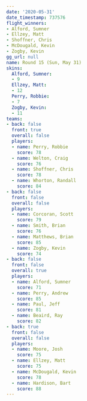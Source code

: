 ```yaml
---
date: '2020-05-31'
date_timestamp: 737576
flight_winners:
- Alford, Sumner
- Ellzey, Matt
- Shoffner, Chris
- McDougald, Kevin
- Zogby, Kevin
gg_url: null
name: Round 15 (Sun, May 31)
skins:
  Alford, Sumner:
  - 9
  Ellzey, Matt:
  - 12
  Perry, Robbie:
  - 7
  Zogby, Kevin:
  - 11
teams:
- back: false
  front: true
  overall: false
  players:
  - name: Perry, Robbie
    score: 78
  - name: Welton, Craig
    score: 76
  - name: Shoffner, Chris
    score: 78
  - name: Whorton, Randall
    score: 84
- back: false
  front: false
  overall: false
  players:
  - name: Corcoran, Scott
    score: 79
  - name: Smith, Brian
    score: 76
  - name: Matthews, Brian
    score: 85
  - name: Zogby, Kevin
    score: 74
- back: false
  front: false
  overall: true
  players:
  - name: Alford, Sumner
    score: 71
  - name: Perry, Andrew
    score: 85
  - name: Paul, Jeff
    score: 81
  - name: Beaird, Ray
    score: 82
- back: true
  front: false
  overall: false
  players:
  - name: Moore, Josh
    score: 75
  - name: Ellzey, Matt
    score: 75
  - name: McDougald, Kevin
    score: 78
  - name: Hardison, Bart
    score: 88
---
```

